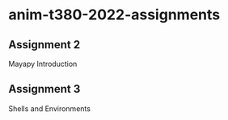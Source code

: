 # anim-t380-2022-assignments

## Assignment 2
Mayapy Introduction

## Assignment 3
Shells and Environments